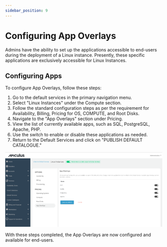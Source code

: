 ```yaml
---
sidebar_position: 9
---
```

# Configuring App Overlays

Admins have the ability to set up the applications accessible to end-users during the deployment of a Linux instance. Presently, these specific applications are exclusively accessible for Linux Instances.  
## Configuring Apps

To configure App Overlays, follow these steps:

1. Go to the default services in the primary navigation menu.
2. Select "Linux Instances" under the Compute section.
3. Follow the standard configuration steps as per the requirement for Availability, Billing, Pricing for OS, COMPUTE, and Root Disks.
4. Navigate to the "App Overlays" section under Pricing.
5. View the list of currently available apps, such as SQL, PostgreSQL, Apache, PHP.
6. Use the switch to enable or disable these applications as needed.
7. Return to the Default Services and click on "PUBLISH DEFAULT CATALOGUE."

![Configuring App Overlays](img/ConfiguringAppOverlays.png)

With these steps completed, the App Overlays are now configured and available for end-users.